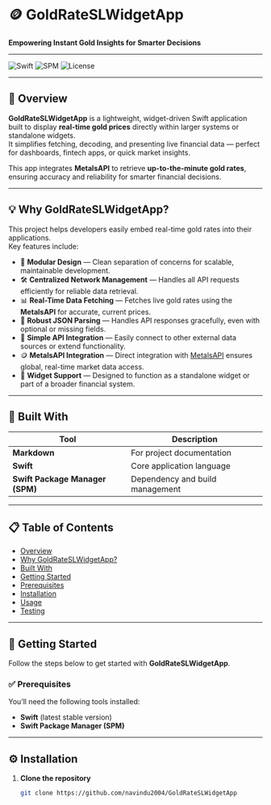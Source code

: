 # 🪙 GoldRateSLWidgetApp  
**Empowering Instant Gold Insights for Smarter Decisions**

---

![Swift](https://img.shields.io/badge/Swift-orange?logo=swift&logoColor=white)
![SPM](https://img.shields.io/badge/Swift_Package_Manager-compatible-brightgreen?logo=swift)
![License](https://img.shields.io/badge/license-MIT-blue)

---

## 📘 Overview

**GoldRateSLWidgetApp** is a lightweight, widget-driven Swift application built to display **real-time gold prices** directly within larger systems or standalone widgets.  
It simplifies fetching, decoding, and presenting live financial data — perfect for dashboards, fintech apps, or quick market insights.

This app integrates **MetalsAPI** to retrieve **up-to-the-minute gold rates**, ensuring accuracy and reliability for smarter financial decisions.

---

## 💡 Why GoldRateSLWidgetApp?

This project helps developers easily embed real-time gold rates into their applications.  
Key features include:

- 🧩 **Modular Design** — Clean separation of concerns for scalable, maintainable development.  
- 🛠️ **Centralized Network Management** — Handles all API requests efficiently for reliable data retrieval.  
- 📊 **Real-Time Data Fetching** — Fetches live gold rates using the **MetalsAPI** for accurate, current prices.  
- 🧮 **Robust JSON Parsing** — Handles API responses gracefully, even with optional or missing fields.  
- 🚀 **Simple API Integration** — Easily connect to other external data sources or extend functionality.  
- 🪙 **MetalsAPI Integration** — Direct integration with [MetalsAPI](https://metals-api.com) ensures global, real-time market data access.  
- 📱 **Widget Support** — Designed to function as a standalone widget or part of a broader financial system.

---

## 🧰 Built With

| Tool | Description |
|------|--------------|
| **Markdown** | For project documentation |
| **Swift** | Core application language |
| **Swift Package Manager (SPM)** | Dependency and build management |

---

## 📋 Table of Contents

- [Overview](#-overview)
- [Why GoldRateSLWidgetApp?](#-why-goldrateslwidgetapp)
- [Built With](#-built-with)
- [Getting Started](#-getting-started)
- [Prerequisites](#-prerequisites)
- [Installation](#-installation)
- [Usage](#-usage)
- [Testing](#-testing)

---

## 🚀 Getting Started

Follow the steps below to get started with **GoldRateSLWidgetApp**.

### ✅ Prerequisites

You’ll need the following tools installed:

- **Swift** (latest stable version)
- **Swift Package Manager (SPM)**

---

## ⚙️ Installation

1. **Clone the repository**

   ```bash
   git clone https://github.com/navindu2004/GoldRateSLWidgetApp
